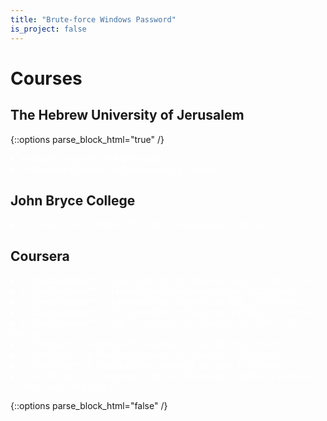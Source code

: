 ```yaml
---
title: "Brute-force Windows Password"
is_project: false
---
```

<script type="text/x-mathjax-config">
MathJax.Hub.Config({
    tex2jax: {
        inlineMath: [['$','$'], ['\\(','\\)']],
        skipTags: ['script', 'noscript', 'style', 'textarea', 'pre'] // removed 'code' entry
    }
});
MathJax.Hub.Queue(function() {
    var all = MathJax.Hub.getAllJax(), i;
    for(i = 0; i < all.length; i += 1) {
        all[i].SourceElement().parentNode.className += ' has-jax';
    }
});
</script>
<script type="text/javascript" src="https://cdnjs.cloudflare.com/ajax/libs/mathjax/2.7.4/MathJax.js?config=TeX-AMS_HTML-full">
</script>
<style>
a    {color: red;}
details {color: white;}
details > summary {
  border: none;
  cursor: pointer;
}
details > *:not(summary){
  margin-left: 2em;
}
code.has-jax {font: inherit; font-size: 100%; background: inherit; border: inherit;}
</style>

# Courses

## The Hebrew University of Jerusalem

{::options parse_block_html="true" /}

<details><summary markdown="span">**Master Degree** of Mathematics</summary>
* M.Sc Thesis - [Generators for Finite Index Subgroups of $$\mathrm{SL}_{n}\left(\mathcal{O}_{k}\right)$$](Thesis.pdf)
* Fundamental Concepts in Representation Theory
* Fundamental Concepts in  Commutative Algebra
* Fundamental Concepts in Analysis
* Workshop for Graduate Students
* Advanced Algebra Seminar
* Game Theory
* Metric Embedding Theory & its Algorithmic Applications
* Harmonic Analysis
* Topological Methods in Free Groups
* Topics in Number Theory and Algebraic Geometry
* Topics in Group Theory
</details>
<details><summary markdown="span">**Bachelor Degree** of Mathematics & Physics</summary>
  <details><summary markdown="span">Mathematics Courses</summary>
* Infinitesimal Calculus (1)
* Infinitesimal Calculus (2)
* Advanced Infinitesimal Calculus (1)
* Advanced Infinitesimal Calculus (2)
* Complex Variables and Applications
* Ordinary Differential Equations
* Introduction to Partial Differential Equations
* Equations of Mathematical Physics
* Linear Algebra (1)
* Linear Algebra (2)
* Algebraic Structures (1)
* Algebraic Structures (2)
* Mathematical Methods I
* Mathematical Methods II
* Probability Theory and Applications
* Introduction to Topology
* Measure Theory
* Mathematical Logic
* Set Theory
* History of Mathematics
</details>
<details><summary markdown="span">Physics Courses</summary>
* C++ Programming and Matlab
* Mechanics and Special Relativity
* Electricity and Magnetism
* Thermal Physics
* Waves and Optics
* Analytical Mechanics
* Quantum Theory I
* Quantum Theory II
* Intro. to Statistical Physics
* Physics Lab A
* Physics Lab B
* Physics Lab C
* Basic Ideas of Modern Physics
* Intro to Elementary Particles
* Astrophysics and Cosmology
* Nuclear Physics
</details>
</details>

## John Bryce College
<details><summary markdown="span">**Professional Certificate** in .NET Development (+350 Hours)</summary>
* Object Oriented Programming
* .NET Framework
* Basic C# Programing
* Advanced C# Programing
* ASP.NET Core
* JavaScript
* SQL & SQL Server
* HTML5 & CSS3
</details>

## Coursera
<details><summary markdown="span">**Specialization** in  Deep Learning _by deeplearning.ai_ (+00 Hours)</summary>
* A
* B
</details>
<details><summary markdown="span">**Specialization** in TensorFlow _by deeplearning.ai_ (+00 Hours)</summary>
* A
* B
</details>
<details><summary markdown="span">**Specialization** in Advanced Data Science _by IBM_ (+00 Hours)</summary>
* A
* B
</details>
<details><summary markdown="span">**Specialization** in AI Foundations for Business _by IBM_ (+00 Hours)</summary>
* A
* B
</details>
<details><summary markdown="span">**Specialization** in Key Technologies for Business _by IBM_ (+30 Hours)</summary>
  <details><summary markdown="span">**Certificate** in Introduction to Cloud Computing (+12 Hours)</summary>
* Overview of Cloud Computing (3 Hours)
* Cloud Computing Models (2 Hours)
* Components of Cloud Computing (2 Hours)
* Emergent Trends and Practices (2 Hours)
* Cloud Security and Monitoring, Case Studies, and Jobs (3 Hours)
</details>
  <details><summary markdown="span">**Certificate** in Introduction to Artificial Intelligence (+8 Hours)</summary>
* What is AI? Applications and Examples of AI (1 Hours)
* AI Concepts, Terminology, and Application Areas (2 Hours)
* AI: Issues, Concerns and Ethical Considerations (2 Hours)
* The Future with AI, and AI in Action (3 Hours)
</details>
  <details><summary markdown="span">**Certificate** in What is Data Science (+10 Hours)</summary>
* Defining Data Science and What Data Scientists Do (3 Hours)
* Data Science Topics (3 Hours)
* Data Science in Business (4 Hours)
</details>
</details>
<details><summary markdown="span">**Professional Certificate** in  Applied AI _by IBM_ (+83 Hours)</summary>
  <details><summary markdown="span">**Certificate** in Introduction to Artificial Intelligence (+8 Hours)</summary>
* What is AI? Applications and Examples of AI (1 Hours)
* AI Concepts, Terminology, and Application Areas (2 Hours)
* AI: Issues, Concerns and Ethical Considerations (2 Hours)
* The Future with AI, and AI in Action (3 Hours)
</details>
  <details><summary markdown="span">**Certificate** in Getting Started with AI using IBM Watson (+10 Hours)</summary>
* Watson AI Overview (2 Hours)
* Watson AI Services (3 Hours)
* More Watson AI Services (2 Hours)
* Watson in Action (3 Hours)
</details>
  <details><summary markdown="span">**Certificate** in Building AI Powered Chatbots Without Programming (+8 Hours)</summary>
* Introduction (1 Hours)
* Intents (1 Hours)
* Entities (1 Hours)
* Dialog (1 Hours)
* Deployment (1 Hours)
* Context Variables & Slots (1 Hours)
* Digressions (1 Hours)
</details>
  <details><summary markdown="span">**Certificate** in Python for Data Science and AI (+29 Hours)</summary>
* Python Basics (4 Hours)
* Python Data Structures (6 Hours)
* Python Programming Fundamentals (7 Hours)
* Working with Data in Python (10 Hours)
* Analyzing US Economic Data and Building a Dashboard (2 Hours)
</details>
  <details><summary markdown="span">**Certificate** in Building AI Applications with Watson APIs (+13 Hours)</summary>
* Introduction(1 Hours)
* Watson Discovery(1 Hours)
* Building the Chatbot(1 Hours)
* Giving it a Voice(1 Hours)
* Deployment(1 Hours)
* Project (8 Hours)
</details>
  <details><summary markdown="span">**Certificate** in Introduction to Computer Vision with Watson and OpenCV (+15 Hours)</summary>
* Introduction to Computer Vision (1 Hours)
* Image Classification with IBM Watson (1 Hours)
* Custom Classifiers with Watson Visual Recognition (1 Hours)
* Image Processing using IBM Watson and Python (3 Hours)
* Image Processing using OpenCV and Python (4 Hours)
* Project: Building a Web-Based Computer Vision App using IBM Cloud (5 Hours)
</details>
</details>
<details><summary markdown="span">**Certificate** in Machine Learning _by Stanford_ (+60 Hours)</summary>
* Introduction (2 Hours)
* Linear Regression with One Variable (2 Hours)
* Linear Algebra Review (2 Hours)
* Linear Regression with Multiple Variables (3 Hours)
* Octave/Matlab Tutorial (5 Hours)
* Logistic Regression (2 Hours)
* Regularization (5 Hours)
* Neural Networks: Representation (5 Hours)
* Neural Networks: Learning (5 Hours)
* Advice for Applying Machine Learning (5 Hours)
* Machine Learning System Design (2 Hours)
* Support Vector Machines (5 Hours)
* Unsupervised Learning (1 Hours)
* Dimensionality Reduction (5 Hours)
* Anomaly Detection (2 Hours)
* Recommender Systems (5 Hours)
* Large Scale Machine Learning (2 Hours)
* Application Example: Photo OCR (2 Hours)
</details>
<details><summary markdown="span">**Certificate** in Practical Deep Learning _by Intel_ (+16 Hours)</summary>
* Introduction to Deep Learning and Deep Learning Basics (5 Hours)
* Convolutional Neural Networks (CNN), Fine-Tuning and Detection (4 Hours)
* Recurrent Neural Networks (RNN) (3 Hours)
* Training Tips and Multinode Distributed Training (2 Hours)
* Hot Research and Intel's Roadmap (2 Hours)
</details>
<details><summary markdown="span">**Certificate** in Computer Vision _by University at Buffalo & University of New York_ (+14 Hours)</summary>
* Computer Vision Overview (4 Hours)
* Color, Light, & Image Formation (5 Hours)
* Low-, Mid- & High-Level Vision (3 Hours)
* Mathematics for Computer Vision (2 Hours)
</details>

{::options parse_block_html="false" /}
